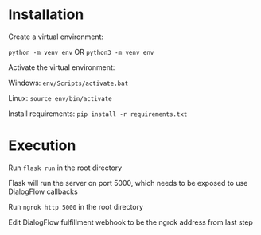 # Installation

Create a virtual environment: 

`python -m venv env` OR `python3 -m venv env`

Activate the virtual environment: 

Windows: `env/Scripts/activate.bat`

Linux: `source env/bin/activate`

Install requirements: `pip install -r requirements.txt`

# Execution

Run `flask run` in the root directory

Flask will run the server on port 5000, which needs to be exposed to use DialogFlow callbacks

Run `ngrok http 5000` in the root directory

Edit DialogFlow fulfillment webhook to be the ngrok address from last step